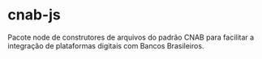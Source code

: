 # cnab-js
Pacote node de construtores de arquivos do padrão CNAB para facilitar a integração de plataformas digitais com Bancos Brasileiros.
